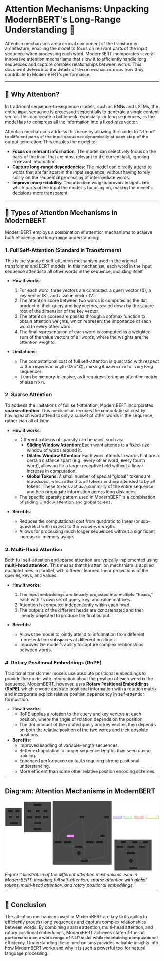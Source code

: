 # Attention Mechanisms: Unpacking ModernBERT's Long-Range Understanding 🧠

Attention mechanisms are a crucial component of the transformer architecture, enabling the model to focus on relevant parts of the input sequence when processing each word. ModernBERT incorporates several innovative attention mechanisms that allow it to efficiently handle long sequences and capture complex relationships between words. This document delves into the details of these mechanisms and how they contribute to ModernBERT's performance.

---

## 🚀 Why Attention?

In traditional sequence-to-sequence models, such as RNNs and LSTMs, the entire input sequence is processed sequentially to generate a single context vector. This can create a bottleneck, especially for long sequences, as the model has to compress all the information into a fixed-size vector.

Attention mechanisms address this issue by allowing the model to "attend" to different parts of the input sequence dynamically at each step of the output generation. This enables the model to:

-   **Focus on relevant information**: The model can selectively focus on the parts of the input that are most relevant to the current task, ignoring irrelevant information.
-   **Capture long-range dependencies**: The model can directly attend to words that are far apart in the input sequence, without having to rely solely on the sequential processing of intermediate words.
-   **Improve interpretability**: The attention weights provide insights into which parts of the input the model is focusing on, making the model's decisions more transparent.

---

## 🎯 Types of Attention Mechanisms in ModernBERT

ModernBERT employs a combination of attention mechanisms to achieve both efficiency and long-range understanding:

### 1. Full Self-Attention (Standard in Transformers)

This is the standard self-attention mechanism used in the original transformer and BERT models. In this mechanism, each word in the input sequence attends to all other words in the sequence, including itself.

-   **How it works**:
    1. For each word, three vectors are computed: a query vector (Q), a key vector (K), and a value vector (V).
    2. The attention score between two words is computed as the dot product of their query and key vectors, scaled down by the square root of the dimension of the key vector.
    3. The attention scores are passed through a softmax function to obtain attention weights, which represent the importance of each word to every other word.
    4. The final representation of each word is computed as a weighted sum of the value vectors of all words, where the weights are the attention weights.

-   **Limitations**:
    -   The computational cost of full self-attention is quadratic with respect to the sequence length (O(n^2)), making it expensive for very long sequences.
    -   It can be memory-intensive, as it requires storing an attention matrix of size n x n.

### 2. Sparse Attention

To address the limitations of full self-attention, ModernBERT incorporates **sparse attention**. This mechanism reduces the computational cost by having each word attend to only a subset of other words in the sequence, rather than all of them.

-   **How it works**:
    -   Different patterns of sparsity can be used, such as:
        -   **Sliding Window Attention**: Each word attends to a fixed-size window of words around it.
        -   **Dilated Window Attention**: Each word attends to words that are a certain distance apart (e.g., every other word, every fourth word), allowing for a larger receptive field without a linear increase in computation.
        -   **Global Tokens**: A small number of special "global" tokens are introduced, which attend to all tokens and are attended to by all tokens. These tokens act as a summary of the entire sequence and help propagate information across long distances.
    -   The specific sparsity pattern used in ModernBERT is a combination of sliding window attention and global tokens.

-   **Benefits**:
    -   Reduces the computational cost from quadratic to linear (or sub-quadratic) with respect to the sequence length.
    -   Allows for processing much longer sequences without a significant increase in memory usage.

### 3. Multi-Head Attention

Both full self-attention and sparse attention are typically implemented using **multi-head attention**. This means that the attention mechanism is applied multiple times in parallel, with different learned linear projections of the queries, keys, and values.

-   **How it works**:
    1. The input embeddings are linearly projected into multiple "heads," each with its own set of query, key, and value matrices.
    2. Attention is computed independently within each head.
    3. The outputs of the different heads are concatenated and then linearly projected to produce the final output.

-   **Benefits**:
    -   Allows the model to jointly attend to information from different representation subspaces at different positions.
    -   Improves the model's ability to capture complex relationships between words.

### 4. Rotary Positional Embeddings (RoPE)

Traditional transformer models use absolute positional embeddings to provide the model with information about the position of each word in the sequence. ModernBERT, however, uses **Rotary Positional Embeddings (RoPE)**, which encode absolute positional information with a rotation matrix and incorporate explicit relative position dependency in self-attention formulation.

-   **How it works**:
    - RoPE applies a rotation to the query and key vectors at each position, where the angle of rotation depends on the position.
    - The dot product of the rotated query and key vectors then depends on both the relative position of the two words and their absolute positions.
- **Benefits**:
    - Improved handling of variable-length sequences.
    - Better extrapolation to longer sequence lengths than seen during training.
    - Enhanced performance on tasks requiring strong positional understanding.
    - More efficient than some other relative position encoding schemes.

---

## Diagram: Attention Mechanisms in ModernBERT
![Attention Mechanisms in ModernBERT](../images/mermaid-diagram-2025-01-20-163154.svg)
*Figure 1: Illustration of the different attention mechanisms used in ModernBERT, including full self-attention, sparse attention with global tokens, multi-head attention, and rotary positional embeddings.*

---

## 🏁 Conclusion

The attention mechanisms used in ModernBERT are key to its ability to efficiently process long sequences and capture complex relationships between words. By combining sparse attention, multi-head attention, and rotary positional embeddings, ModernBERT achieves state-of-the-art performance on a wide range of NLP tasks while maintaining computational efficiency. Understanding these mechanisms provides valuable insights into how ModernBERT works and why it is such a powerful tool for natural language processing.